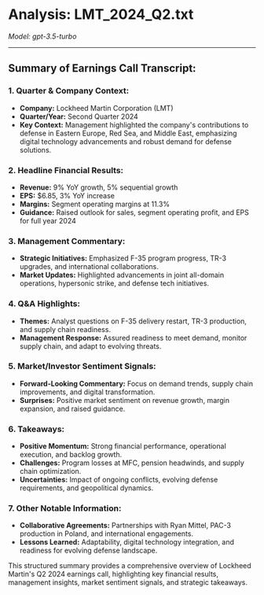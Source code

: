 # Analysis: LMT_2024_Q2.txt

*Model: gpt-3.5-turbo*

---

## Summary of Earnings Call Transcript:

### 1. Quarter & Company Context:
- **Company:** Lockheed Martin Corporation (LMT)
- **Quarter/Year:** Second Quarter 2024
- **Key Context:** Management highlighted the company's contributions to defense in Eastern Europe, Red Sea, and Middle East, emphasizing digital technology advancements and robust demand for defense solutions.

### 2. Headline Financial Results:
- **Revenue:** 9% YoY growth, 5% sequential growth
- **EPS:** $6.85, 3% YoY increase
- **Margins:** Segment operating margins at 11.3%
- **Guidance:** Raised outlook for sales, segment operating profit, and EPS for full year 2024

### 3. Management Commentary:
- **Strategic Initiatives:** Emphasized F-35 program progress, TR-3 upgrades, and international collaborations.
- **Market Updates:** Highlighted advancements in joint all-domain operations, hypersonic strike, and defense tech initiatives.

### 4. Q&A Highlights:
- **Themes:** Analyst questions on F-35 delivery restart, TR-3 production, and supply chain readiness.
- **Management Response:** Assured readiness to meet demand, monitor supply chain, and adapt to evolving threats.

### 5. Market/Investor Sentiment Signals:
- **Forward-Looking Commentary:** Focus on demand trends, supply chain improvements, and digital transformation.
- **Surprises:** Positive market sentiment on revenue growth, margin expansion, and raised guidance.

### 6. Takeaways:
- **Positive Momentum:** Strong financial performance, operational execution, and backlog growth.
- **Challenges:** Program losses at MFC, pension headwinds, and supply chain optimization.
- **Uncertainties:** Impact of ongoing conflicts, evolving defense requirements, and geopolitical dynamics.

### 7. Other Notable Information:
- **Collaborative Agreements:** Partnerships with Ryan Mittel, PAC-3 production in Poland, and international engagements.
- **Lessons Learned:** Adaptability, digital technology integration, and readiness for evolving defense landscape.

This structured summary provides a comprehensive overview of Lockheed Martin's Q2 2024 earnings call, highlighting key financial results, management insights, market sentiment signals, and strategic takeaways.